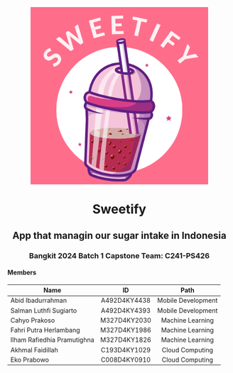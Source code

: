 <p align="center">
  <img align="center" width="400" src="/profile/img/1.png" />
</p>
<h1 align="center">Sweetify</h1>
<h2 align="center">App that managin our sugar intake in Indonesia</h2>

<h3 align="center">Bangkit 2024 Batch 1 Capstone Team: C241-PS426</h3>

#### Members

| Name                  |     ID     |        Path        |
| --------------------- | :--------: | :----------------: |
| Abid Ibadurrahman | A492D4KY4438 | Mobile Development |
| Salman Luthfi Sugiarto | A492D4KY4393 | Mobile Development |
| Cahyo Prakoso | M327D4KY2030 |  Machine Learning  |
| Fahri Putra Herlambang | M327D4KY1986 |  Machine Learning  |
| Ilham Rafiedhia Pramutighna | M327D4KY1826 |  Machine Learning  |
| Akhmal Faidillah | C193D4KY1029 |  Cloud Computing   |
| Eko Prabowo | C008D4KY0910 |  Cloud Computing   |
